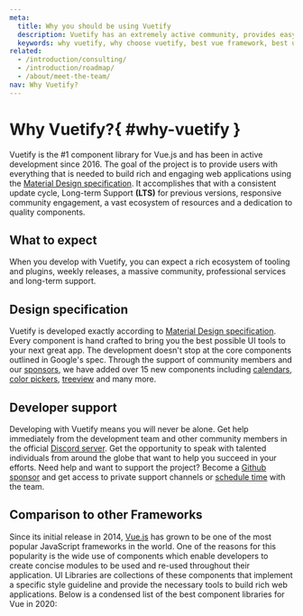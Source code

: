 ```yaml
---
meta:
  title: Why you should be using Vuetify
  description: Vuetify has an extremely active community, provides easy to use Material Design components and is consistently updated.
  keywords: why vuetify, why choose vuetify, best vue framework, best ui framework
related:
  - /introduction/consulting/
  - /introduction/roadmap/
  - /about/meet-the-team/
nav: Why Vuetify?
---
```


# Why Vuetify?{ #why-vuetify }

Vuetify is the #1 component library for Vue.js and has been in active development since 2016. The goal of the project is to provide users with everything that is needed to build rich and engaging web applications using the [Material Design specification](https://material.io/guidelines/). It accomplishes that with a consistent update cycle, Long-term Support **(LTS)** for previous versions, responsive community engagement, a vast ecosystem of resources and a dedication to quality components.

## What to expect

When you develop with Vuetify, you can expect a rich ecosystem of tooling and plugins, weekly releases, a massive community, professional services and long-term support.

<vuetify-comparison />

## Design specification

Vuetify is developed exactly according to [Material Design specification](https://material.io/guidelines/). Every component is hand crafted to bring you the best possible UI tools to your next great app. The development doesn't stop at the core components outlined in Google's spec. Through the support of community members and our [sponsors](/about/sponsors-and-backers), we have added over 15 new components including [calendars](/components/calendars/), [color pickers](/components/color-pickers/), [treeview](/components/treeview/) and many more.

## Developer support

Developing with Vuetify means you will never be alone. Get help immediately from the development team and other community members in the official [Discord server](https://community.vuetifyjs.com/). Get the opportunity to speak with talented individuals from around the globe that want to help you succeed in your efforts. Need help and want to support the project? Become a [Github sponsor](https://github.com/sponsors/johnleider/) and get access to private support channels or [schedule time](/introduction/consulting/) with the team.

## Comparison to other Frameworks

Since its initial release in 2014, [Vue.js](https://vuejs.org/) has grown to be one of the most popular JavaScript frameworks in the world. One of the reasons for this popularity is the wide use of components which enable developers to create concise modules to be used and re-used throughout their application. UI Libraries are collections of these components that implement a specific style guideline and provide the necessary tools to build rich web applications. Below is a condensed list of the best component libraries for Vue in 2020:

<backmatter />
